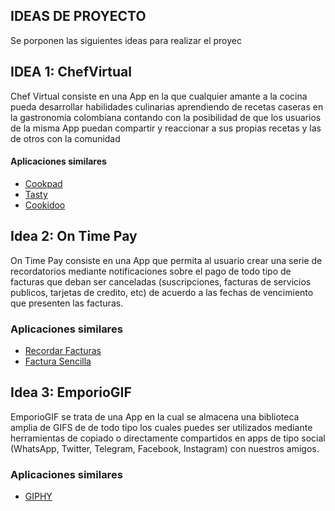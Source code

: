 ## IDEAS DE PROYECTO

Se porponen las siguientes ideas para realizar el proyec	

## IDEA 1: ChefVirtual

Chef Virtual consiste en una App en la que cualquier amante a la cocina pueda desarrollar habilidades culinarias aprendiendo de recetas caseras en la gastronomia colombiana contando con la posibilidad de que los usuarios de la misma App puedan compartir y reaccionar a sus propias recetas y las de otros con la comunidad 

#### Aplicaciones similares

- [Cookpad](http://https://play.google.com/store/search?q=cookpad&c=apps&hl=es_CO&gl=US "Cookpad")
- [Tasty](http://https://play.google.com/store/search?q=Tasty&c=apps&hl=es_CO&gl=US "Tasty")
- [Cookidoo](http://https://play.google.com/store/search?q=cookidoo&c=apps&hl=es_CO&gl=US "Cookidoo")
  
## Idea 2: On Time Pay

On Time Pay consiste en una App que permita al usuario crear una serie de recordatorios mediante notificaciones sobre el pago de todo tipo de facturas que deban ser canceladas (suscripciones, facturas de servicios publicos, tarjetas de credito, etc) de acuerdo a las fechas de vencimiento que presenten las facturas.

### Aplicaciones similares

- [Recordar Facturas](http://https://play.google.com/store/search?q=cookpad&c=apps&hl=es_CO&gl=US "Recordar Facturas")
- [Factura Sencilla](https://play.google.com/store/apps/details?id=com.invoiceapp&hl=es_CO&gl=US "Factura Sencilla")

## Idea 3: EmporioGIF

EmporioGIF se trata de una App en la cual se almacena una biblioteca amplia de GIFS de de todo tipo los cuales puedes ser utilizados mediante herramientas de copiado o directamente compartidos en apps de tipo social (WhatsApp, Twitter, Telegram, Facebook, Instagram) con nuestros amigos.  

### Aplicaciones similares

- [GIPHY](https://play.google.com/store/search?q=giphy&c=apps&hl=es_CO&gl "GIPHY")

  
